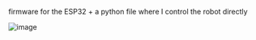 firmware for the ESP32 + a python file where I control the robot directly 

![image](https://github.com/rachad47/BilliardBot/assets/58671681/5571425b-6e51-4504-880f-5138eb940103)

